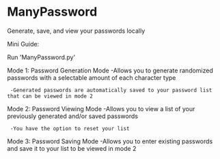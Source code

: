 # ManyPassword
 Generate, save, and view your passwords locally

 
 Mini Guide:

 Run 'ManyPassword.py'

 Mode 1: Password Generation Mode
     -Allows you to generate randomized passwords with a selectable amount of each character type
     
     -Generated passwords are automatically saved to your password list that can be viewed in mode 2

 Mode 2: Password Viewing Mode
     -Allows you to view a list of your previously generated and/or saved passwords
     
     -You have the option to reset your list

 Mode 3: Password Saving Mode
     -Allows you to enter existing passwords and save it to your list to be viewed in mode 2
